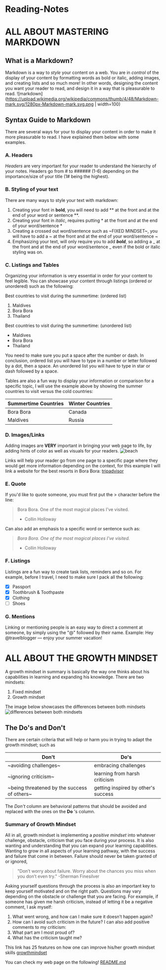 # Reading-Notes

# ALL ABOUT MASTERING MARKDOWN

## What is a Markdown?

Markdown is a way to *style* your content on a web. You are in *control* of the display of your content by formatting words as bold or italic, adding images, and creating lists and so much more! In other words, designing the content you want your reader to read, and design it in a way that is pleasurable to read. 
![markdown](https://upload.wikimedia.org/wikipedia/commons/thumb/4/48/Markdown-mark.svg/1280px-Markdown-mark.svg.png | width=100)

## Syntax Guide to Markdown
There are several ways for your to display your content in order to make it more pleasurable to read. I have explained them below with some examples.

### A. Headers 

*Headers* are very important for your reader to understand the hierarchy of your notes. 
Headers go from # to ###### (1-6) depending on the importance/size of your title (1# being the highest).

### B. Styling of your text

There are many ways to style your text with markdown:

1. Creating your font in **bold**, you will need to add ** at the front and at the end of your word or sentence **. 
2. Creating your font in *italic*, requires putting * at the front and at the end of your word/sentence *
3. Creating a crossed out word/sentence such as ~FIXED MINDSET~, you will have to add a ~ at the front and at the end of your word/sentence ~
4. Emphasizing your text, will only require you to add _**bold**_, so adding a _ at the front and at the end of your word/sentence _ even if the bold or italic styling was on.

### C. Listings and Tables

Organizing your information is very essential in order for your content to feel legible. 
You can showcase your content through listings (ordered or unordered) such as the following: 

Best countries to visit during the summertime: (ordered list)
1. Maldives
2. Bora Bora
3. Thailand 

Best countries to visit during the summertime: (unordered list)
- Maldives
- Bora Bora
- Thailand

You need to make sure you put a space after the number or dash.
In conclusion, ordered list you will have to type in a number or letter followed by a dot, then a space. An unordered list you will have to type in star or dash followed by a space.

Tables are also a fun way to display your information or comparison for a specific topic, I will use the example above by showing the summer countries to visit versus the cold countries:

Summertime Countries | Winter Countries
------------ | -------------
Bora Bora | Canada
Maldives | Russia

### D. Images/Links

Adding images are **VERY** important in bringing your web page to life, by adding hints of color as well as visuals for your readers.
![beach](https://conradhotels3.hilton.com/resources/media/ch/PPTBNCI/en_US/img/shared/full_page_image_gallery/main/CN_resortext_700x525_FitToBoxSmallDimension_Center.jpg)
 
 Links will help your reader go from one page to a specific page where they would get more information depending on the context, for this example I will link a website for the best resorts in Bora Bora:
 [tripadvisor](https://www.tripadvisor.com/SmartDeals-g311415-zft9672-Bora_Bora_Society_Islands-Hotel-Deals.html)
 
 ### E. Quote
 
 If you'd like to quote someone, you must first put the > character before the line:
> Bora Bora. One of the most magical places I've visited.
> - Collin Holloway

Can also add an emphasis to a specific word or sentence such as: 
> _Bora Bora. One of the most magical places I've visited._
> - Collin Holloway

### F. Listings

Listings are a fun way to create task lists, reminders and so on. For example, before I travel, I need to make sure I pack all the following:
- [x] Passport
- [x] Toothbrush & Toothpaste
- [x] Clothing
- [ ] Shoes

### G. Mentions

Linking or mentioning people is an easy way to direct a comment at someone, by simply using the "@" followed by their name. Example: Hey @travelblogger — enjoy your summer vacation!

# ALL ABOUT THE GROWTH MINDSET

A growth mindset in summary is basically the way one thinks about his capabilities in learning and expanding his knowledge. 
There are two mindsets: 
1. Fixed mindset
2. Growth mindset 

The image below showcases the differences between both mindsets 
![differences between both mindsets](https://sites.dartmouth.edu/learning/files/2017/05/Growth-Mindset_Copyright-Big-Change1.jpg)


## The Do's and Don't 

There are certain criteria that will help or harm you in trying to adapt the growth mindset; such as

Don't | Do's
------|--------
~avoiding challenges~ | embracing challenges
~ignoring criticism~ | learning from harsh criticism
~being threatened by the success of others~ | getting inspired by other's success

The *Don't* column are behavioral patterns that should be avoided and replaced with the ones on the **Do** 's column.

### Summary of Growth Mindset

All in all, growth mindset is implementing a *positive mindset* into whatever challenge, obstacle, criticism that you face during your process. It is also wanting and understanding that you can expand your learning capabilities. Wanting to grow in all aspects of your learning pathway, with the success and failure that come in between. Failure should never be taken granted of or ignored,

> "Don’t worry about failure. Worry about the chances you miss when you don’t even try."
> -Sherman Finesilver

Asking yourself questions through the process is also an important key to keep yourself motivated and on the right path. Questions may vary depending on the obstacle or challenge that you are facing. 
For example, if someone has given me harsh criticism, instead of letting it be a negative comment, I ask myself:
1. What went wrong, and how can I make sure it doesn’t happen again?
2. How can I avoid such criticism in the future?
I can also add positive comments to my criticism:
3. What part am I most proud of?
4. What has the criticism taught me?

This link has 25 features on how one can improve his/her growth mindset skills [growthmindset](https://www.opencolleges.edu.au/informed/features/develop-a-growth-mindset/)

You can check my web page on the following! [README.md](https://ayahariri.github.io/Reading-Notes/.)







